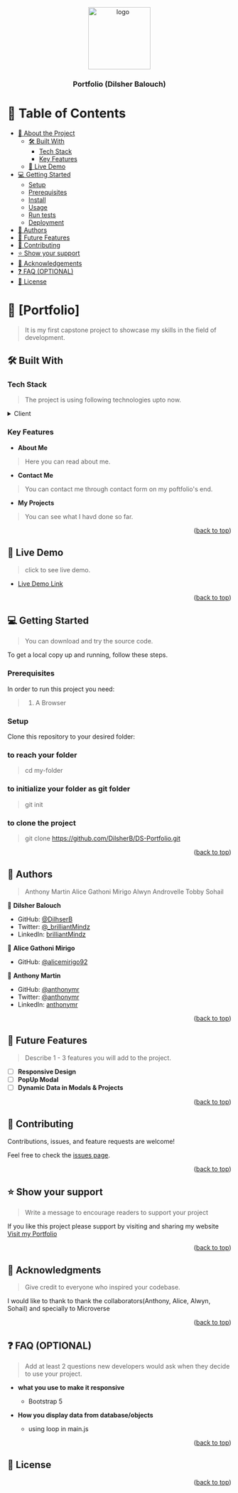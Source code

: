 <a name="readme-top"></a>

<!--
HOW TO USE:
This is an example of how you may give instructions on setting up your project locally.

Modify this file to match your project and remove sections that don't apply.

REQUIRED SECTIONS:
- Table of Contents
- About the Project
  - Built With
  - Live Demo
- Getting Started
- Authors
- Future Features
- Contributing
- Show your support
- Acknowledgements
- License

OPTIONAL SECTIONS:
- FAQ

After you're finished please remove all the comments and instructions!
-->

<div align="center">
  <img src="![My Logo](images/Farhan.jpeg)" alt="logo" width="140"  height="auto" />
  <br/>

  <h3><b>Portfolio (Dilsher Balouch)</b></h3>

</div>

<!-- TABLE OF CONTENTS -->

# 📗 Table of Contents

- [📖 About the Project](#about-project)
  - [🛠 Built With](#built-with)
    - [Tech Stack](#tech-stack)
    - [Key Features](#key-features)
  - [🚀 Live Demo](#live-demo)
- [💻 Getting Started](#getting-started)
  - [Setup](#setup)
  - [Prerequisites](#prerequisites)
  - [Install](#install)
  - [Usage](#usage)
  - [Run tests](#run-tests)
  - [Deployment](#triangular_flag_on_post-deployment)
- [👥 Authors](#authors)
- [🔭 Future Features](#future-features)
- [🤝 Contributing](#contributing)
- [⭐️ Show your support](#support)
- [🙏 Acknowledgements](#acknowledgements)
- [❓ FAQ (OPTIONAL)](#faq)
- [📝 License](#license)

<!-- PROJECT DESCRIPTION -->

# 📖 [Portfolio] <a name="about-project"></a>

> It is my first capstone project to showcase my skills in the field of development.

## 🛠 Built With <a name="built-with"></a>

### Tech Stack <a name="tech-stack"></a>

> The project is using following technologies upto now.

<details>
  <summary>Client</summary>
  <ul>
    <li><a href="https://html.com/">HTML</a></li>
    <li><a href="https://www.w3.org/Style/CSS/Overview.en.html">CSS</a></li>
    <li><a href="https://getbootstrap.com/">BootStrap</a></li>
    <li><a href="https://www.javascript.com/">JavaScript</a></li>
  </ul>
</details>

<!-- Features -->

### Key Features <a name="key-features"></a>


- **About Me**
> Here you can read about me.
- **Contact Me**
> You can contact me through contact form on my poftfolio's end.
- **My Projects**
> You can see what I havd done so far.

<p align="right">(<a href="#readme-top">back to top</a>)</p>

<!-- LIVE DEMO -->

## 🚀 Live Demo <a name="live-demo"></a>

> click to see live demo.

- [Live Demo Link](https://dilsherb.github.io/Portfolio/)

<p align="right">(<a href="#readme-top">back to top</a>)</p>

<!-- GETTING STARTED -->

## 💻 Getting Started <a name="getting-started"></a>

> You can download and try the source code.

To get a local copy up and running, follow these steps.

### Prerequisites

In order to run this project you need:

> 1. A Browser

### Setup

Clone this repository to your desired folder:

### to reach your folder
> cd my-folder
### to initialize your folder as git folder
> git init
### to clone the project
> git clone https://github.com/DilsherB/DS-Portfolio.git

<p align="right">(<a href="#readme-top">back to top</a>)</p>

<!-- AUTHORS -->

## 👥 Authors <a name="authors"></a>

> Anthony Martin
> Alice Gathoni Mirigo
> Alwyn Androvelle
> Tobby
> Sohail

👤 **Dilsher Balouch**

- GitHub: [@DilhserB](https://github.com/DilsherB)
- Twitter: [@_brilliantMindz](https://twitter.com/_brilliantMindz)
- LinkedIn: [brilliantMindz](https://linkedin.com/in/brilliantMindz)

👤 **Alice Gathoni Mirigo**

- GitHub: [@alicemirigo92](https://github.com/alicemirigo92)

👤 **Anthony Martin**

- GitHub: [@anthonymr](https://github.com/anthonymr)
- Twitter: [@anthonymr](https://twitter.com/anthonymr)
- LinkedIn: [anthonymr](https://linkedin.com/in/anthonymr)

<p align="right">(<a href="#readme-top">back to top</a>)</p>

<!-- FUTURE FEATURES -->

## 🔭 Future Features <a name="future-features"></a>

> Describe 1 - 3 features you will add to the project.

- [ ] **Responsive Design**
- [ ] **PopUp Modal**
- [ ] **Dynamic Data in Modals & Projects**

<p align="right">(<a href="#readme-top">back to top</a>)</p>

<!-- CONTRIBUTING -->

## 🤝 Contributing <a name="contributing"></a>

Contributions, issues, and feature requests are welcome!

Feel free to check the [issues page](https://github.com/DilsherB).

<p align="right">(<a href="#readme-top">back to top</a>)</p>

<!-- SUPPORT -->

## ⭐️ Show your support <a name="support"></a>

> Write a message to encourage readers to support your project

If you like this project please support by visiting and sharing my website <a href="https://dilsherb.github.io/Portfolio/">Visit my Portfolio</a>

<p align="right">(<a href="#readme-top">back to top</a>)</p>

<!-- ACKNOWLEDGEMENTS -->

## 🙏 Acknowledgments <a name="acknowledgements"></a>

> Give credit to everyone who inspired your codebase.

I would like to thank to thank the collaborators(Anthony, Alice, Alwyn, Sohail) and specially to Microverse

<p align="right">(<a href="#readme-top">back to top</a>)</p>

<!-- FAQ (optional) -->

## ❓ FAQ (OPTIONAL) <a name="faq"></a>

> Add at least 2 questions new developers would ask when they decide to use your project.

- **what you use to make it responsive**

  - Bootstrap 5

- **How you display data from database/objects**

  - using loop in main.js

<p align="right">(<a href="#readme-top">back to top</a>)</p>

<!-- LICENSE -->

## 📝 License <a name="license"></a>

<p align="right">(<a href="#readme-top">back to top</a>)</p>
